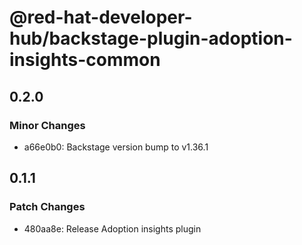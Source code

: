 # @red-hat-developer-hub/backstage-plugin-adoption-insights-common

## 0.2.0

### Minor Changes

- a66e0b0: Backstage version bump to v1.36.1

## 0.1.1

### Patch Changes

- 480aa8e: Release Adoption insights plugin
